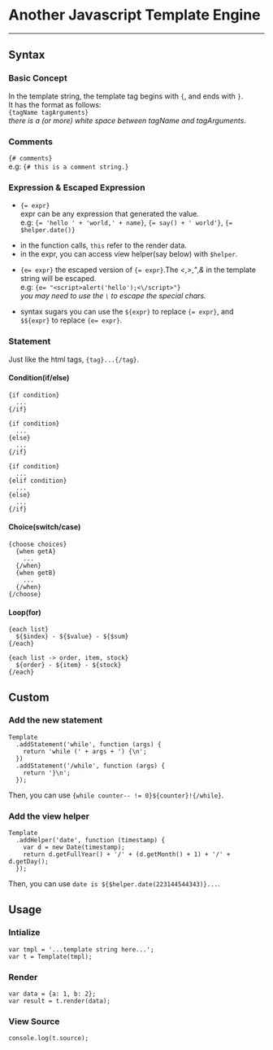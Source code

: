 # Another Javascript Template Engine

---

## Syntax

### Basic Concept

In the template string, the template tag begins with `{`, and ends with `}`.      
It has the format as follows:  
`{tagName tagArguments}`  
*there is a (or more) white space between tagName and tagArguments.*  

### Comments
`{# comments}`  
e.g: `{# this is a comment string.}`  

### Expression & Escaped Expression

- `{= expr}`  
expr can be any expression that generated the value.  
e.g: `{= 'hello ' + 'world,' + name}`, `{= say() + ' world'}`, `{= $helper.date()}`   
* in the function calls, `this` refer to the render data.
* in the expr, you can access view helper(say below) with `$helper`.


- `{e= expr}`
the escaped version of `{= expr}`.The *<*,*>*,*"*,*&* in the template string will be escaped.  
e.g: `{e= "<script>alert('hello');<\/script>"}`  
*you may need to use the `\` to escape the special chars.*


- syntax sugars 
you can use the `${expr}` to replace `{= expr}`, and `$${expr}` to replace `{e= expr}`.

### Statement

Just like the html tags, `{tag}...{/tag}`.

#### Condition(if/else)

    {if condition}
      ...
    {/if}

    {if condition}
      ...
    {else}
      ...
    {/if}

    {if condition}
      ...
    {elif condition}
      ...
    {else}
      ...
    {/if}

#### Choice(switch/case)

    {choose choices}
      {when getA}
        ...
      {/when}
      {when getB}
        ...
      {/when}
    {/choose}

#### Loop(for)
    
    {each list}
      ${$index} - ${$value} - ${$sum}
    {/each}

    {each list -> order, item, stock}
      ${order} - ${item} - ${stock}
    {/each}

## Custom

### Add the new statement
    Template
      .addStatement('while', function (args) {
        return 'while (' + args + ') {\n';
      })
      .addStatement('/while', function (args) {
        return '}\n';
      });

Then, you can use `{while counter-- != 0}${counter}!{/while}`.

### Add the view helper
    Template
      .addHelper('date', function (timestamp) {
        var d = new Date(timestamp);
        return d.getFullYear() + '/' + (d.getMonth() + 1) + '/' + d.getDay();
      });

Then, you can use `date is ${$helper.date(223144544343)}...`.

## Usage

### Intialize

    var tmpl = '...template string here...';
    var t = Template(tmpl);

### Render

    var data = {a: 1, b: 2};
    var result = t.render(data);

### View Source

    console.log(t.source);
